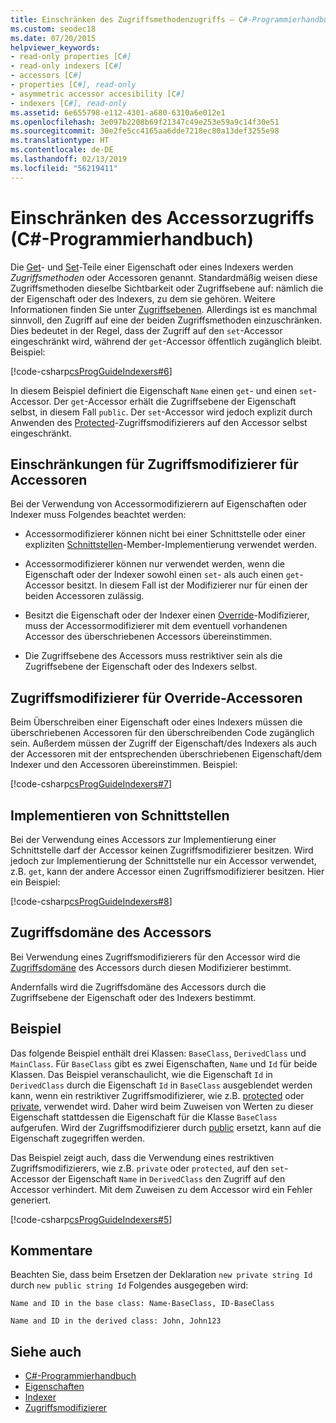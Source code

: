 ```yaml
---
title: Einschränken des Zugriffsmethodenzugriffs – C#-Programmierhandbuch
ms.custom: seodec18
ms.date: 07/20/2015
helpviewer_keywords:
- read-only properties [C#]
- read-only indexers [C#]
- accessors [C#]
- properties [C#], read-only
- asymmetric accessor accesibility [C#]
- indexers [C#], read-only
ms.assetid: 6e655798-e112-4301-a680-6310a6e012e1
ms.openlocfilehash: 3e097b2208b69f21347c49e253e59a9c14f30e51
ms.sourcegitcommit: 30e2fe5cc4165aa6dde7218ec80a13def3255e98
ms.translationtype: HT
ms.contentlocale: de-DE
ms.lasthandoff: 02/13/2019
ms.locfileid: "56219411"
---
```

# <a name="restricting-accessor-accessibility-c-programming-guide"></a>Einschränken des Accessorzugriffs (C#-Programmierhandbuch)
Die [Get](../../../csharp/language-reference/keywords/get.md)- und [Set](../../../csharp/language-reference/keywords/set.md)-Teile einer Eigenschaft oder eines Indexers werden *Zugriffsmethoden* oder Accessoren genannt. Standardmäßig weisen diese Zugriffsmethoden dieselbe Sichtbarkeit oder Zugriffsebene auf: nämlich die der Eigenschaft oder des Indexers, zu dem sie gehören. Weitere Informationen finden Sie unter [Zugriffsebenen](../../../csharp/language-reference/keywords/accessibility-levels.md). Allerdings ist es manchmal sinnvoll, den Zugriff auf eine der beiden Zugriffsmethoden einzuschränken. Dies bedeutet in der Regel, dass der Zugriff auf den `set`-Accessor eingeschränkt wird, während der `get`-Accessor öffentlich zugänglich bleibt. Beispiel:  
  
 [!code-csharp[csProgGuideIndexers#6](../../../csharp/programming-guide/classes-and-structs/codesnippet/CSharp/restricting-accessor-accessibility_1.cs)]  
  
 In diesem Beispiel definiert die Eigenschaft `Name` einen `get`- und einen `set`-Accessor. Der `get`-Accessor erhält die Zugriffsebene der Eigenschaft selbst, in diesem Fall `public`. Der `set`-Accessor wird jedoch explizit durch Anwenden des [Protected](../../../csharp/language-reference/keywords/protected.md)-Zugriffsmodifizierers auf den Accessor selbst eingeschränkt.  
  
## <a name="restrictions-on-access-modifiers-on-accessors"></a>Einschränkungen für Zugriffsmodifizierer für Accessoren  
 Bei der Verwendung von Accessormodifizierern auf Eigenschaften oder Indexer muss Folgendes beachtet werden:  
  
-   Accessormodifizierer können nicht bei einer Schnittstelle oder einer expliziten [Schnittstellen](../../../csharp/language-reference/keywords/interface.md)-Member-Implementierung verwendet werden.  
  
-   Accessormodifizierer können nur verwendet werden, wenn die Eigenschaft oder der Indexer sowohl einen `set`- als auch einen `get`-Accessor besitzt. In diesem Fall ist der Modifizierer nur für einen der beiden Accessoren zulässig.  
  
-   Besitzt die Eigenschaft oder der Indexer einen [Override](../../../csharp/language-reference/keywords/override.md)-Modifizierer, muss der Accessormodifizierer mit dem eventuell vorhandenen Accessor des überschriebenen Accessors übereinstimmen.  
  
-   Die Zugriffsebene des Accessors muss restriktiver sein als die Zugriffsebene der Eigenschaft oder des Indexers selbst.  
  
## <a name="access-modifiers-on-overriding-accessors"></a>Zugriffsmodifizierer für Override-Accessoren  
 Beim Überschreiben einer Eigenschaft oder eines Indexers müssen die überschriebenen Accessoren für den überschreibenden Code zugänglich sein. Außerdem müssen der Zugriff der Eigenschaft/des Indexers als auch der Accessoren mit der entsprechenden überschriebenen Eigenschaft/dem Indexer und den Accessoren übereinstimmen. Beispiel:  
  
 [!code-csharp[csProgGuideIndexers#7](../../../csharp/programming-guide/classes-and-structs/codesnippet/CSharp/restricting-accessor-accessibility_2.cs)]  
  
## <a name="implementing-interfaces"></a>Implementieren von Schnittstellen  
 Bei der Verwendung eines Accessors zur Implementierung einer Schnittstelle darf der Accessor keinen Zugriffsmodifizierer besitzen. Wird jedoch zur Implementierung der Schnittstelle nur ein Accessor verwendet, z.B. `get`, kann der andere Accessor einen Zugriffsmodifizierer besitzen. Hier ein Beispiel:  
  
 [!code-csharp[csProgGuideIndexers#8](../../../csharp/programming-guide/classes-and-structs/codesnippet/CSharp/restricting-accessor-accessibility_3.cs)]  
  
## <a name="accessor-accessibility-domain"></a>Zugriffsdomäne des Accessors  
 Bei Verwendung eines Zugriffsmodifizierers für den Accessor wird die [Zugriffsdomäne](../../../csharp/language-reference/keywords/accessibility-domain.md) des Accessors durch diesen Modifizierer bestimmt.  
  
 Andernfalls wird die Zugriffsdomäne des Accessors durch die Zugriffsebene der Eigenschaft oder des Indexers bestimmt.  
  
## <a name="example"></a>Beispiel  
 Das folgende Beispiel enthält drei Klassen: `BaseClass`, `DerivedClass` und `MainClass`. Für `BaseClass` gibt es zwei Eigenschaften, `Name` und `Id` für beide Klassen. Das Beispiel veranschaulicht, wie die Eigenschaft `Id` in `DerivedClass` durch die Eigenschaft `Id` in `BaseClass` ausgeblendet werden kann, wenn ein restriktiver Zugriffsmodifizierer, wie z.B. [protected](../../../csharp/language-reference/keywords/protected.md) oder [private](../../../csharp/language-reference/keywords/private.md), verwendet wird. Daher wird beim Zuweisen von Werten zu dieser Eigenschaft stattdessen die Eigenschaft für die Klasse `BaseClass` aufgerufen. Wird der Zugriffsmodifizierer durch [public](../../../csharp/language-reference/keywords/public.md) ersetzt, kann auf die Eigenschaft zugegriffen werden.  
  
 Das Beispiel zeigt auch, dass die Verwendung eines restriktiven Zugriffsmodifizierers, wie z.B. `private` oder `protected`, auf den `set`-Accessor der Eigenschaft `Name` in `DerivedClass` den Zugriff auf den Accessor verhindert. Mit dem Zuweisen zu dem Accessor wird ein Fehler generiert.  
  
 [!code-csharp[csProgGuideIndexers#5](../../../csharp/programming-guide/classes-and-structs/codesnippet/CSharp/restricting-accessor-accessibility_4.cs)]  
  
## <a name="comments"></a>Kommentare  
 Beachten Sie, dass beim Ersetzen der Deklaration `new private string Id` durch `new public string Id` Folgendes ausgegeben wird:  
  
 `Name and ID in the base class: Name-BaseClass, ID-BaseClass`  
  
 `Name and ID in the derived class: John, John123`  
  
## <a name="see-also"></a>Siehe auch

- [C#-Programmierhandbuch](../../../csharp/programming-guide/index.md)
- [Eigenschaften](../../../csharp/programming-guide/classes-and-structs/properties.md)
- [Indexer](../../../csharp/programming-guide/indexers/index.md)
- [Zugriffsmodifizierer](../../../csharp/programming-guide/classes-and-structs/access-modifiers.md)
